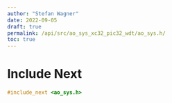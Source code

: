 ```yaml
---
author: "Stefan Wagner"
date: 2022-09-05
draft: true
permalink: /api/src/ao_sys_xc32_pic32_wdt/ao_sys.h/
toc: true
---
```


# Include Next

```c
#include_next <ao_sys.h>
```
